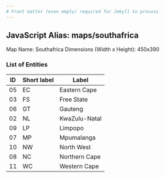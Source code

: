 ```yaml
---
# Front matter (even empty) required for Jekyll to process
---
```


## JavaScript Alias: maps/southafrica

Map Name: Southafrica
Dimensions (Width x Height): 450x390





### List of Entities

ID | Short label | Label
---|---|---|
05|EC|Eastern Cape
03|FS|Free State
06|GT|Gauteng
02|NL|KwaZulu-Natal
09|LP|Limpopo
07|MP|Mpumalanga
10|NW|North West
08|NC|Northern Cape
11|WC|Western Cape

